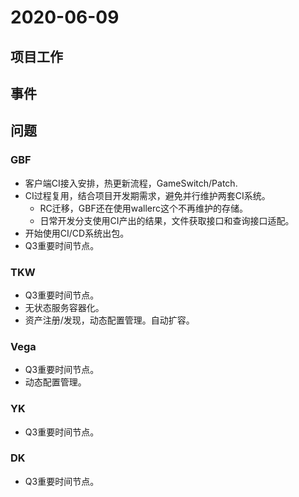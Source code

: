 # 2020-06-09

## 项目工作

## 事件

## 问题

### GBF

* 客户端CI接入安排，热更新流程，GameSwitch/Patch.
* CI过程复用，结合项目开发期需求，避免并行维护两套CI系统。
  * RC迁移，GBF还在使用wallerc这个不再维护的存储。
  * 日常开发分支使用CI产出的结果，文件获取接口和查询接口适配。
* 开始使用CI/CD系统出包。
* Q3重要时间节点。

### TKW

* Q3重要时间节点。
* 无状态服务容器化。
* 资产注册/发现，动态配置管理。自动扩容。

### Vega

* Q3重要时间节点。
* 动态配置管理。

### YK

* Q3重要时间节点。

### DK

* Q3重要时间节点。
